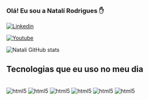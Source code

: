 ### Olá! Eu sou a Natalí Rodrigues ✋
[![Linkedin](https://img.shields.io/badge/LinkedIn-0077B5?style=for-the-badge&logo=linkedin&logoColor=white)](https://www.linkedin.com/in/natali-rodrigues/)

[![Youtube](https://img.shields.io/badge/YouTube-FF0000?style=for-the-badge&logo=youtube&logoColor=white)](https://www.youtube.com/@natali-rodriguess/)

![Natali GitHub stats](https://github-readme-stats.vercel.app/api?username=Natalirodriguess&show_icons=true&theme=radical)

## Tecnologias que eu uso no meu dia
<div style="display: inline_block"><br/>
<img align="center" alt = "html5" src="https://img.shields.io/badge/Java-ED8B00?style=for-the-badge&logo=openjdk&logoColor=white">
<img align="center" alt = "html5" src="https://img.shields.io/badge/Spring-6DB33F?style=for-the-badge&logo=spring&logoColor=white">
<img align="center" alt = "html5" src="https://img.shields.io/badge/PostgreSQL-316192?style=for-the-badge&logo=postgresql&logoColor=white">
<img align="center" alt = "html5" src="https://img.shields.io/badge/Linux-FCC624?style=for-the-badge&logo=linux&logoColor=black">
<img align="center" alt = "html5" src="https://img.shields.io/badge/MongoDB-4EA94B?style=for-the-badge&logo=mongodb&logoColor=white">
<img align="center" alt = "html5" src="https://img.shields.io/badge/Amazon_AWS-232F3E?style=for-the-badge&logo=amazon-aws&logoColor=white">
</div>


